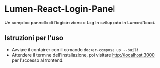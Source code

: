 # Lumen-React-Login-Panel
Un semplice pannello di Registrazione e Log In sviluppato in Lumen/React.

## Istruzioni per l'uso

- Avviare il container con il comando `docker-compose up --build`
- Attendere il termine dell'installazione, poi visitare http://localhost.3000 per l'accesso al frontend.
